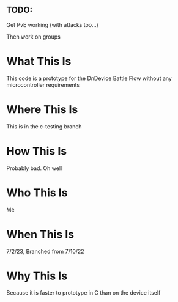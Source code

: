 ## TODO:

Get PvE working (with attacks too...)

Then work on groups



# What This Is
This code is a prototype for the DnDevice Battle Flow without any microcontroller requirements

# Where This Is
This is in the c-testing branch

# How This Is
Probably bad. Oh well

# Who This Is
Me

# When This Is
7/2/23, Branched from 7/10/22

# Why This Is
Because it is faster to prototype in C than on the device itself
